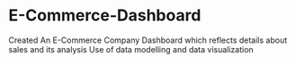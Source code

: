# E-Commerce-Dashboard
Created An E-Commerce Company Dashboard which reflects details about sales and its analysis
Use of data modelling and data visualization

